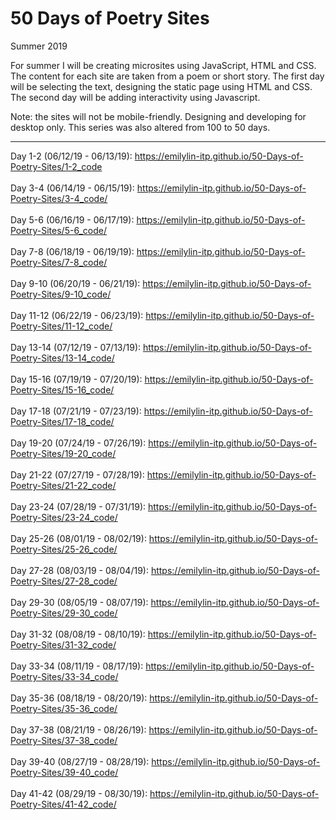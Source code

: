 # 50 Days of Poetry Sites
Summer 2019

For summer I will be creating microsites using JavaScript, HTML and CSS. The content for each site are taken from a poem or short story. The first day will be selecting the text, designing the static page using HTML and CSS. The second day will be adding interactivity using Javascript. 

Note: the sites will not be mobile-friendly. Designing and developing for desktop only. This series was also altered from 100 to 50 days. 

----

Day 1-2 (06/12/19 - 06/13/19): https://emilylin-itp.github.io/50-Days-of-Poetry-Sites/1-2_code 
<br>
<br>
Day 3-4 (06/14/19 - 06/15/19): https://emilylin-itp.github.io/50-Days-of-Poetry-Sites/3-4_code/ 
<br>
<br>
Day 5-6 (06/16/19 - 06/17/19): https://emilylin-itp.github.io/50-Days-of-Poetry-Sites/5-6_code/ 
<br>
<br>
Day 7-8 (06/18/19 - 06/19/19): https://emilylin-itp.github.io/50-Days-of-Poetry-Sites/7-8_code/ 
<br>
<br>
Day 9-10 (06/20/19 - 06/21/19): https://emilylin-itp.github.io/50-Days-of-Poetry-Sites/9-10_code/ 
<br>
<br>
Day 11-12 (06/22/19 - 06/23/19): https://emilylin-itp.github.io/50-Days-of-Poetry-Sites/11-12_code/
<br>
<br>
Day 13-14 (07/12/19 - 07/13/19): https://emilylin-itp.github.io/50-Days-of-Poetry-Sites/13-14_code/
<br>
<br>
Day 15-16 (07/19/19 - 07/20/19): https://emilylin-itp.github.io/50-Days-of-Poetry-Sites/15-16_code/
<br>
<br>
Day 17-18 (07/21/19 - 07/23/19): https://emilylin-itp.github.io/50-Days-of-Poetry-Sites/17-18_code/
<br>
<br>
Day 19-20 (07/24/19 - 07/26/19): https://emilylin-itp.github.io/50-Days-of-Poetry-Sites/19-20_code/
<br>
<br>
Day 21-22 (07/27/19 - 07/28/19): https://emilylin-itp.github.io/50-Days-of-Poetry-Sites/21-22_code/
<br>
<br>
Day 23-24 (07/28/19 - 07/31/19): https://emilylin-itp.github.io/50-Days-of-Poetry-Sites/23-24_code/
<br>
<br>
Day 25-26 (08/01/19 - 08/02/19): https://emilylin-itp.github.io/50-Days-of-Poetry-Sites/25-26_code/
<br>
<br>
Day 27-28 (08/03/19 - 08/04/19): https://emilylin-itp.github.io/50-Days-of-Poetry-Sites/27-28_code/
<br>
<br>
Day 29-30 (08/05/19 - 08/07/19): https://emilylin-itp.github.io/50-Days-of-Poetry-Sites/29-30_code/
<br>
<br>
Day 31-32 (08/08/19 - 08/10/19): https://emilylin-itp.github.io/50-Days-of-Poetry-Sites/31-32_code/
<br>
<br>
Day 33-34 (08/11/19 - 08/17/19): https://emilylin-itp.github.io/50-Days-of-Poetry-Sites/33-34_code/
<br>
<br>
Day 35-36 (08/18/19 - 08/20/19): https://emilylin-itp.github.io/50-Days-of-Poetry-Sites/35-36_code/
<br>
<br>
Day 37-38 (08/21/19 - 08/26/19): https://emilylin-itp.github.io/50-Days-of-Poetry-Sites/37-38_code/
<br>
<br>
Day 39-40 (08/27/19 - 08/28/19): https://emilylin-itp.github.io/50-Days-of-Poetry-Sites/39-40_code/
<br>
<br>
Day 41-42 (08/29/19 - 08/30/19): https://emilylin-itp.github.io/50-Days-of-Poetry-Sites/41-42_code/
